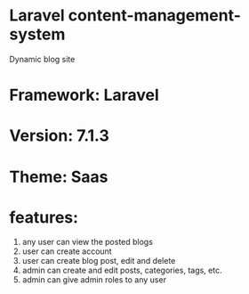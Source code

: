 # Laravel content-management-system

Dynamic blog site

# Framework: Laravel
# Version: 7.1.3
# Theme: Saas

# features:
1. any user can view the posted blogs
2. user can create account
3. user can create blog post, edit and delete
4. admin can create and edit posts, categories, tags, etc.
5. admin can give admin roles to any user

